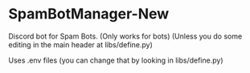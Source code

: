 # SpamBotManager-New
Discord bot for Spam Bots. (Only works for bots) (Unless you do some editing in the main header at libs/define.py)

Uses .env files (you can change that by looking in libs/define.py)
